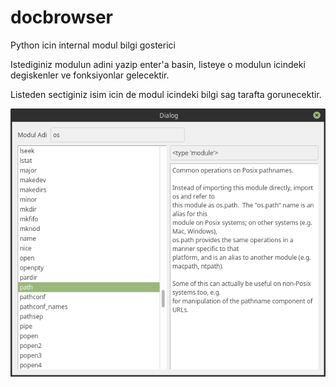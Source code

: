 # docbrowser
Python icin internal modul bilgi gosterici

Istediginiz modulun adini yazip enter'a basin, listeye o modulun icindeki degiskenler ve fonksiyonlar gelecektir.

Listeden sectiginiz isim icin de modul icindeki bilgi sag tarafta gorunecektir.


![Screenshot](screenshot.png)

